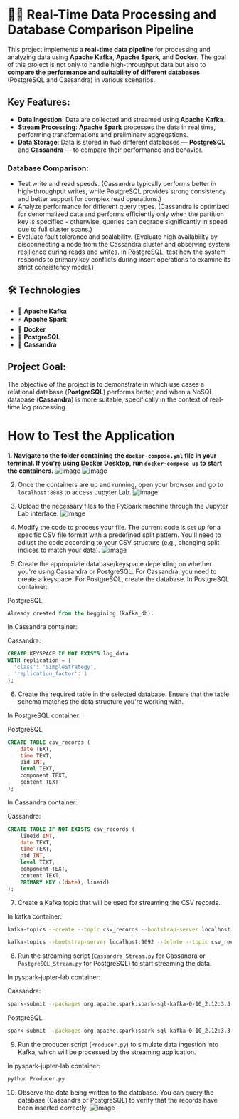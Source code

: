 # 🔄💾 Real-Time Data Processing and Database Comparison Pipeline

This project implements a **real-time data pipeline** for processing and analyzing data using **Apache Kafka**, **Apache Spark**, and **Docker**. The goal of this project is not only to handle high-throughput data but also to **compare the performance and suitability of different databases** (PostgreSQL and Cassandra) in various scenarios.

## Key Features:
- **Data Ingestion**: Data are collected and streamed using **Apache Kafka**.
- **Stream Processing**: **Apache Spark** processes the data in real time, performing transformations and preliminary aggregations.
- **Data Storage**: Data is stored in two different databases — **PostgreSQL** and **Cassandra** — to compare their performance and behavior.

### Database Comparison: 
- Test write and read speeds. (Cassandra typically performs better in high-throughput writes, while PostgreSQL provides strong consistency and better support for complex read operations.)
- Analyze performance for different query types. (Cassandra is optimized for denormalized data and performs efficiently only when the partition key is specified - otherwise, queries can degrade significantly in speed due to full cluster scans.)
- Evaluate fault tolerance and scalability. (Evaluate high availability by disconnecting a node from the Cassandra cluster and observing system resilience during reads and writes. In PostgreSQL, test how the system responds to primary key conflicts during insert operations to examine its strict consistency model.)

## 🛠️ Technologies

- 📨 **Apache Kafka**
- ⚡ **Apache Spark**
- 🐳 **Docker**
- 🐘 **PostgreSQL**
- 🍃 **Cassandra**


## Project Goal:
The objective of the project is to demonstrate in which use cases a relational database (**PostgreSQL**) performs better, and when a NoSQL database (**Cassandra**) is more suitable, specifically in the context of real-time log processing.

# How to Test the Application

**1. Navigate to the folder containing the `docker-compose.yml` file in your terminal. If you're using Docker Desktop, run `docker-compose up` to start the containers.**
![image](https://github.com/user-attachments/assets/51d48300-c1ac-496d-8f0d-0cf401bfab2c)
![image](https://github.com/user-attachments/assets/fae128d7-0c0b-4e0e-b73c-e1229d25cebd)

2. Once the containers are up and running, open your browser and go to `localhost:8888` to access Jupyter Lab.
![image](https://github.com/user-attachments/assets/dec8202c-a5ec-4f96-81ec-e95c1a776945)

3. Upload the necessary files to the PySpark machine through the Jupyter Lab interface.
![image](https://github.com/user-attachments/assets/573f01e0-9757-4bfa-b75d-d49b413dc888)

4. Modify the code to process your file. The current code is set up for a specific CSV file format with a predefined split pattern. You'll need to adjust the code according to your CSV structure (e.g., changing split indices to match your data).
![image](https://github.com/user-attachments/assets/75ecc911-ce73-46e8-b0a3-5620ab62706a)


5. Create the appropriate database/keyspace depending on whether you're using Cassandra or PostgreSQL. For Cassandra, you need to create a keyspace. For PostgreSQL, create the database.
In PostgreSQL container:

PostgreSQL
```sql
Already created from the beggining (kafka_db).

```
In Cassandra container:

Cassandra:
```sql
CREATE KEYSPACE IF NOT EXISTS log_data
WITH replication = {
  'class': 'SimpleStrategy',
  'replication_factor': 1
};
```
6. Create the required table in the selected database. Ensure that the table schema matches the data structure you're working with.

In PostgreSQL container:

PostgreSQL
```sql
CREATE TABLE csv_records (
    date TEXT,
    time TEXT,
    pid INT,
    level TEXT,
    component TEXT,
    content TEXT
);
```
In Cassandra container:

Cassandra:
```sql
CREATE TABLE IF NOT EXISTS csv_records (
    lineid INT,
    date TEXT,
    time TEXT,
    pid INT,
    level TEXT,
    component TEXT,
    content TEXT,
    PRIMARY KEY ((date), lineid)
);
```
7. Create a Kafka topic that will be used for streaming the CSV records.

In kafka container:

```bash
kafka-topics --create --topic csv_records --bootstrap-server localhost:9092 --partitions 1 --replication-factor 1

kafka-topics --bootstrap-server localhost:9092 --delete --topic csv_records
```

8. Run the streaming script (`Cassandra_Stream.py` for Cassandra or `PostgreSQL_Stream.py` for PostgreSQL) to start streaming the data.

In pyspark-jupter-lab container:

Cassandra:
```bash
spark-submit --packages org.apache.spark:spark-sql-kafka-0-10_2.12:3.3.0,com.datastax.spark:spark-cassandra-connector_2.12:3.0.0 Cassandra_stream.py
```
PostgreSQL
```bash
spark-submit --packages org.apache.spark:spark-sql-kafka-0-10_2.12:3.3.0,com.datastax.spark:spark-cassandra-connector_2.12:3.0.0,org.postgresql:postgresql:42.7.4 PostgreSQL_stream.py
```
9. Run the producer script (`Producer.py`) to simulate data ingestion into Kafka, which will be processed by the streaming application.

In pyspark-jupter-lab container:

```bash
python Producer.py
```
10. Observe the data being written to the database. You can query the database (Cassandra or PostgreSQL) to verify that the records have been inserted correctly.
![image](https://github.com/user-attachments/assets/ba8dff7c-0354-46d5-9020-2c2b3a10c9c5)
